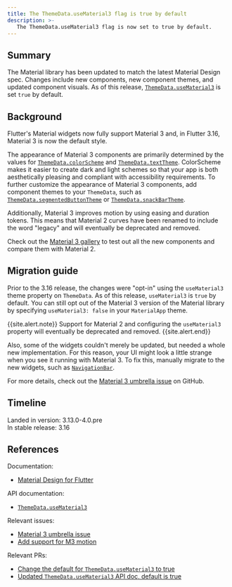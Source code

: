 ```yaml
---
title: The ThemeData.useMaterial3 flag is true by default
description: >-
   The ThemeData.useMaterial3 flag is now set to true by default.
---
```


## Summary

The Material library has been updated to match
the latest Material Design spec.
Changes include new components, new component themes,
and updated component visuals.
As of this release, [`ThemeData.useMaterial3`][] is set `true` by default.

## Background

Flutter's Material widgets now fully support Material 3 and,
in Flutter 3.16, Material 3 is now the default style.

The appearance of Material 3 components are primarily determined by
the values for [`ThemeData.colorScheme`][] and [`ThemeData.textTheme`][].
ColorScheme makes it easier to create dark and light schemes so that
your app is both aesthetically pleasing and
compliant with accessibility requirements.
To further customize the appearance of Material 3 components,
add component themes to your `ThemeData`,
such as [`ThemeData.segmentedButtonTheme`][] or [`ThemeData.snackBarTheme`][].

Additionally, Material 3 improves motion by using easing and duration tokens.
This means that Material 2 curves have been renamed to include
the word "legacy" and will eventually be deprecated and removed.

Check out the [Material 3 gallery][] to test out
all the new components and compare them with Material 2.

[`ThemeData.colorScheme`]: {{site.api}}/flutter/material/ThemeData/colorScheme.html
[`ThemeData.textTheme`]: {{site.api}}/flutter/material/ThemeData/textTheme.html
[`ThemeData.segmentedButtonTheme`]: {{site.api}}/flutter/material/ThemeData/segmentedButtonTheme.html
[`ThemeData.snackBarTheme`]: {{site.api}}/flutter/material/ThemeData/snackBarTheme.html

## Migration guide

Prior to the 3.16 release, the changes were "opt-in"
using the `useMaterial3` theme property on `ThemeData`.
As of this release, `useMaterial3` is `true` by default.
You can still opt out of the Material 3 version of the Material library by
specifying `useMaterial3: false` in your `MaterialApp` theme.

{{site.alert.note}}
  Support for Material 2 and configuring the `useMaterial3` property
  will eventually be deprecated and removed.
{{site.alert.end}}

Also, some of the widgets couldn't merely be updated,
but needed a whole new implementation.
For this reason, your UI might look a little strange when
you see it running with Material 3.
To fix this, manually migrate to the new widgets, such as [`NavigationBar`][].

For more details, check out the [Material 3 umbrella issue][] on GitHub.

[`NavigationBar`]: {{site.api}}/flutter/material/NavigationBar-class.html

## Timeline

Landed in version: 3.13.0-4.0.pre<br>
In stable release: 3.16

## References

Documentation:

* [Material Design for Flutter][]

API documentation:

* [`ThemeData.useMaterial3`][]

Relevant issues:

* [Material 3 umbrella issue][]
* [Add support for M3 motion][]

Relevant PRs:

* [Change the default for `ThemeData.useMaterial3` to true][]
* [Updated `ThemeData.useMaterial3` API doc, default is true][]


[Material 3 gallery]: https://flutter.github.io/samples/web/material_3_demo/
[Material 3 umbrella issue]: {{site.repo.flutter}}/issues/91605
[Material Design for Flutter]: {{site.url}}/ui/design/material
[`ThemeData.useMaterial3`]: {{site.api}}/flutter/material/ThemeData/useMaterial3.html
[Add support for M3 motion]: {{site.repo.flutter}}/issues/129942
[Change the default for `ThemeData.useMaterial3` to true]: {{site.repo.flutter}}/pull/129724
[Updated `ThemeData.useMaterial3` API doc, default is true]: {{site.repo.flutter}}/pull/130764

